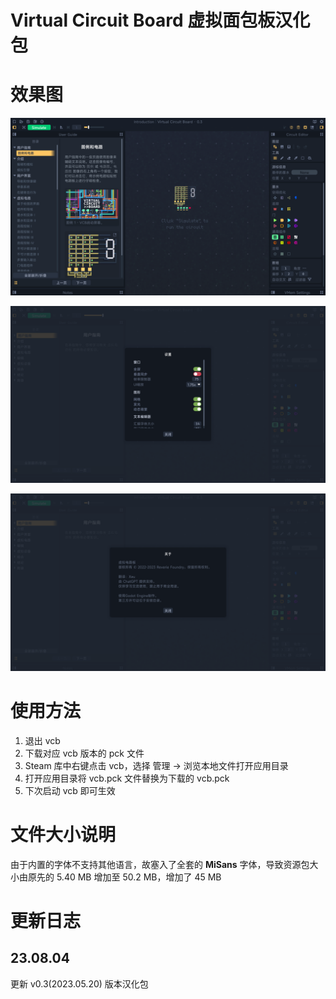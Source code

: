 # Virtual Circuit Board 虚拟面包板汉化包

# 效果图

![sample1](./img/sample1.png)

![sample2](./img/sample2.png)

![sample3](./img/sample3.png)

# 使用方法

1. 退出 vcb
2. 下载对应 vcb 版本的 pck 文件
3. Steam 库中右键点击 vcb，选择 管理 -> 浏览本地文件打开应用目录
4. 打开应用目录将 vcb.pck 文件替换为下载的 vcb.pck
5. 下次启动 vcb 即可生效

# 文件大小说明
由于内置的字体不支持其他语言，故塞入了全套的 **MiSans** 字体，导致资源包大小由原先的 5.40 MB 增加至 50.2 MB，增加了 45 MB

# 更新日志
## 23.08.04
更新 v0.3(2023.05.20) 版本汉化包
